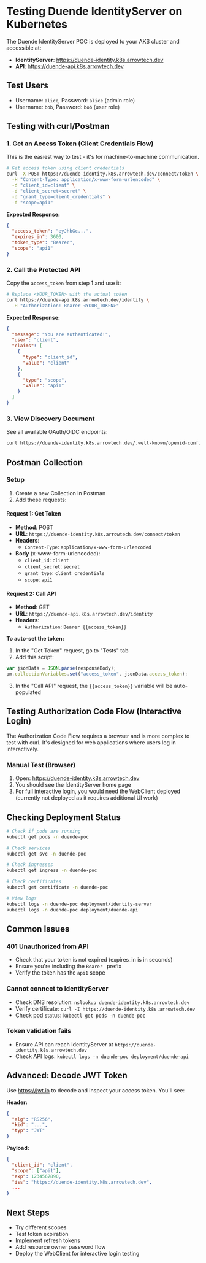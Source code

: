 # Testing Duende IdentityServer on Kubernetes

The Duende IdentityServer POC is deployed to your AKS cluster and accessible at:

- **IdentityServer**: https://duende-identity.k8s.arrowtech.dev
- **API**: https://duende-api.k8s.arrowtech.dev

## Test Users

- Username: `alice`, Password: `alice` (admin role)
- Username: `bob`, Password: `bob` (user role)

## Testing with curl/Postman

### 1. Get an Access Token (Client Credentials Flow)

This is the easiest way to test - it's for machine-to-machine communication.

```bash
# Get access token using client credentials
curl -X POST https://duende-identity.k8s.arrowtech.dev/connect/token \
  -H "Content-Type: application/x-www-form-urlencoded" \
  -d "client_id=client" \
  -d "client_secret=secret" \
  -d "grant_type=client_credentials" \
  -d "scope=api1"
```

**Expected Response:**
```json
{
  "access_token": "eyJhbGc...",
  "expires_in": 3600,
  "token_type": "Bearer",
  "scope": "api1"
}
```

### 2. Call the Protected API

Copy the `access_token` from step 1 and use it:

```bash
# Replace <YOUR_TOKEN> with the actual token
curl https://duende-api.k8s.arrowtech.dev/identity \
  -H "Authorization: Bearer <YOUR_TOKEN>"
```

**Expected Response:**
```json
{
  "message": "You are authenticated!",
  "user": "client",
  "claims": [
    {
      "type": "client_id",
      "value": "client"
    },
    {
      "type": "scope",
      "value": "api1"
    }
  ]
}
```

### 3. View Discovery Document

See all available OAuth/OIDC endpoints:

```bash
curl https://duende-identity.k8s.arrowtech.dev/.well-known/openid-configuration | jq
```

## Postman Collection

### Setup

1. Create a new Collection in Postman
2. Add these requests:

#### Request 1: Get Token

- **Method**: POST
- **URL**: `https://duende-identity.k8s.arrowtech.dev/connect/token`
- **Headers**:
  - `Content-Type`: `application/x-www-form-urlencoded`
- **Body** (x-www-form-urlencoded):
  - `client_id`: `client`
  - `client_secret`: `secret`
  - `grant_type`: `client_credentials`
  - `scope`: `api1`

#### Request 2: Call API

- **Method**: GET
- **URL**: `https://duende-api.k8s.arrowtech.dev/identity`
- **Headers**:
  - `Authorization`: `Bearer {{access_token}}`

**To auto-set the token:**
1. In the "Get Token" request, go to "Tests" tab
2. Add this script:
```javascript
var jsonData = JSON.parse(responseBody);
pm.collectionVariables.set("access_token", jsonData.access_token);
```
3. In the "Call API" request, the `{{access_token}}` variable will be auto-populated

## Testing Authorization Code Flow (Interactive Login)

The Authorization Code Flow requires a browser and is more complex to test with curl. It's designed for web applications where users log in interactively.

### Manual Test (Browser)

1. Open: https://duende-identity.k8s.arrowtech.dev
2. You should see the IdentityServer home page
3. For full interactive login, you would need the WebClient deployed (currently not deployed as it requires additional UI work)

## Checking Deployment Status

```bash
# Check if pods are running
kubectl get pods -n duende-poc

# Check services
kubectl get svc -n duende-poc

# Check ingresses
kubectl get ingress -n duende-poc

# Check certificates
kubectl get certificate -n duende-poc

# View logs
kubectl logs -n duende-poc deployment/identity-server
kubectl logs -n duende-poc deployment/duende-api
```

## Common Issues

### 401 Unauthorized from API

- Check that your token is not expired (expires_in is in seconds)
- Ensure you're including the `Bearer ` prefix
- Verify the token has the `api1` scope

### Cannot connect to IdentityServer

- Check DNS resolution: `nslookup duende-identity.k8s.arrowtech.dev`
- Verify certificate: `curl -I https://duende-identity.k8s.arrowtech.dev`
- Check pod status: `kubectl get pods -n duende-poc`

### Token validation fails

- Ensure API can reach IdentityServer at `https://duende-identity.k8s.arrowtech.dev`
- Check API logs: `kubectl logs -n duende-poc deployment/duende-api`

## Advanced: Decode JWT Token

Use https://jwt.io to decode and inspect your access token. You'll see:

**Header:**
```json
{
  "alg": "RS256",
  "kid": "...",
  "typ": "JWT"
}
```

**Payload:**
```json
{
  "client_id": "client",
  "scope": ["api1"],
  "exp": 1234567890,
  "iss": "https://duende-identity.k8s.arrowtech.dev",
  ...
}
```

## Next Steps

- Try different scopes
- Test token expiration
- Implement refresh tokens
- Add resource owner password flow
- Deploy the WebClient for interactive login testing
